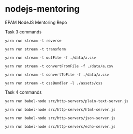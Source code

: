 # nodejs-mentoring

EPAM NodeJS Mentoring Repo

Task 3 commands

`yarn run stream -t reverse`

`yarn run stream -t transform`

`yarn run stream -t outFile -f ./data/a.csv`

`yarn run stream -t convertFromFile -f ./data/a.csv`

`yarn run stream -t convertToFile -f ./data/a.csv`

`yarn run stream -t cssBundler -l ./assets/css`

Task 4 commands

`yarn run babel-node src/http-servers/plain-text-server.js`

`yarn run babel-node src/http-servers/html-server.js`

`yarn run babel-node src/http-servers/json-server.js`

`yarn run babel-node src/http-servers/echo-server.js`
